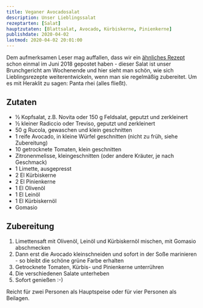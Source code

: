 ```yaml
---
title: Veganer Avocadosalat
description: Unser Lieblingssalat
rezeptarten: [Salat]
hauptzutaten: [Blattsalat, Avocado, Kürbiskerne, Pinienkerne]
publishdate: 2020-04-02
lastmod: 2020-04-02 20:01:00
---
```


Dem aufmerksamen Leser mag auffallen, dass wir ein [ähnliches Rezept][1] schon einmal im Juni 2018 gepostet haben - dieser Salat ist unser Brunchgericht am Wochenende und hier sieht man schön, wie sich Lieblingsrezepte weiterentwickeln, wenn man sie regelmäßig zubereitet. Um es mit Heraklit zu sagen: Panta rhei (alles fließt). 

## Zutaten

- ½ Kopfsalat, z.B. Novita oder 150 g Feldsalat, geputzt und zerkleinert
- ½ kleiner Radiccio oder Treviso, geputzt und zerkleinert
- 50 g Rucola, gewaschen und klein geschnitten
- 1 reife Avocado, in kleine Würfel geschnitten (nicht zu früh, siehe Zubereitung)
- 10 getrocknete Tomaten, klein geschnitten
- Zitronenmelisse, kleingeschnitten (oder andere Kräuter, je nach Geschmack)
- 1 Limette, ausgepresst
- 2 El Kürbiskerne
- 2 El Pinienkerne
- 1 El Olivenöl
- 1 El Leinöl
- 1 El Kürbiskernöl
- Gomasio


## Zubereitung

1. Limettensaft mit Olivenöl, Leinöl und Kürbiskernöl mischen, mit Gomasio abschmecken
2. Dann erst die Avocado kleinschneiden und sofort in der Soße marinieren - so bleibt die schöne grüne Farbe erhalten
3. Getrocknete Tomaten, Kürbis- und Pinienkerne unterrühren
4. Die verschiedenen Salate unterheben
5. Sofort genießen :-)

Reicht für zwei Personen als Hauptspeise oder für vier Personen als Beilagen. 

[1]: /rezepte/avocado-schafskaese-salat/


